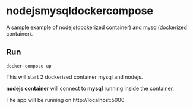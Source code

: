 # nodejsmysqldockercompose
A sample example of nodejs(dockerized container) and mysql(dockerized container).

## Run
```
docker-compose up
```
This will start 2 dockerized container mysql and nodejs. 

**nodejs container** will connect to **mysql** running inside the container.

The app will be running on http://localhost:5000 
